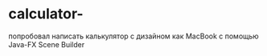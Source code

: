 # calculator-
попробовал написать калькулятор с дизайном как MacBook с помощью
Java-FX
Scene Builder
